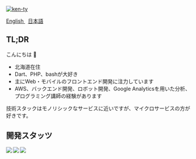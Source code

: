 <p align="left">
  <a href="https://github.com/ken-ty/ken-ty/">
    <img src="https://komarev.com/ghpvc/?username=ken-ty" alt="ken-ty" />
  </a>
</p>

<a href="https://github.com/ken-ty/ken-ty/README.md">
  English
</a>
&nbsp;
<a href="https://github.com/ken-ty/ken-ty/README.ja.md">
  日本語
</a>

## TL;DR

こんにちは 🍣

- 北海道在住
- Dart、PHP、bashが大好き
- 主にWeb・モバイルのフロントエンド開発に注力しています
- AWS、バックエンド開発、ロボット開発、Google Analyticsを用いた分析、プログラミング講師の経験があります

技術スタックはモノリシックなサービスに近いですが、マイクロサービスの方が好きです。

## 開発スタッツ

<a href="https://github.com/anuraghazra/github-readme-stats">
  <img align="left" src="https://github-readme-stats.vercel.app/api?username=ken-ty&count_private=true&show_icons=true&include_all_commits=true" />
</a>
<a href="https://github.com/anuraghazra/github-readme-stats">
  <img align="left" src="https://github-readme-stats.vercel.app/api/top-langs/?username=ken-ty&hide=html,css" />
</a>


<!-- yhype で view数カウントする為の埋め込み -->
<!-- https://yhype.me/github/profile-views -->
![](https://hit.yhype.me/github/profile?account_id=38717219)
